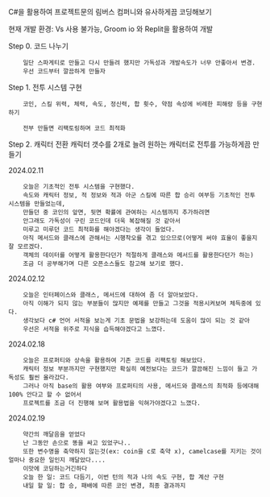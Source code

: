 C#을 활용하여 프로젝트문의 림버스 컴퍼니와 유사하게끔 코딩해보기

현재 개발 환경: Vs 사용 불가능, Groom io 와 Replit을 활용하여 개발

Step 0. 코드 나누기

        일단 스파게티로 만들고 다시 만들려 했지만 가독성과 개발속도가 너무 안좋아서 변경.
        우선 코드부터 깔끔하게 만들자

Step 1. 전투 시스템 구현

        코인, 스킬 위력, 체력, 속도, 정신력, 합 횟수, 약점 속성에 비례한 피해랑 등을 구현하기

        전부 만들면 리팩토링하며 코드 최적화
      
Step 2. 캐릭터 전환
        캐릭터 갯수를 2개로 늘려 원하는 캐릭터로 전투를 가능하게끔 만들기


2024.02.11

        오늘은 기초적인 전투 시스템을 구현했다.
        속도와 캐릭터 정보, 적 정보와 적과 아군 스킬에 따른 합 승리 여부등 기초적인 전투 시스템을 만들었는데,
        만들던 중 코인의 앞면, 뒷면 확률에 관여하는 시스템까지 추가하려면 
        안그래도 가독성이 구린 코드인데 더욱 복잡해질 것 같아서
        미루고 미루던 코드 최적화를 해야겠다는 생각이 들었다.
        아직 메서드와 클래스에 관해서는 시행착오를 겪고 있으므로(어떻게 써야 효율이 좋을지 잘 모르겠다. 
        객체의 데이터를 어떻게 활용한다던가 적절하게 클래스와 메서드를 활용한다던가 하는)
        조금 더 공부해가며 다른 오픈소스들도 참고해 보기로 했다.        
2024.02.12

        오늘은 인터페이스와 클래스, 메서드에 대하여 좀 더 알아보았다.
        아직 이해가 되지 않는 부분들이 많지만 예제를 만들고 그것을 적용시켜보며 체득중에 있다.
        생각보다 c# 언어 서적을 보는게 기초 문법을 보강하는데 도움이 많이 되는 것 같아
        우선은 서적을 위주로 지식을 습득해야겠다고 느꼈다.
2024.02.18


        오늘은 프로퍼티와 상속을 활용하여 기존 코드를 리팩토링 해보았다.
        캐릭터 정보 부분까지만 구현했지만 확실히 예전보다는 코드가 깔끔해진 느낌이 들고 가독성도 훨씬 올라갔다.
        그러나 아직 base의 활용 여부와 프로퍼티의 사용, 메서드와 클래스의 최적화 등에대해 100% 안다고 할 수 없어서
        프로젝트를 조금 더 진행해 보며 활용법을 익혀가야겠다고 느꼈다.
2024.02.19


        약간의 깨달음을 얻었다
        난 그동안 손으로 똥을 싸고 있었구나..
        또한 변수명을 축약하지 않는것(ex: coin을 c로 축약 x), camelcase를 지키는 것이 얼마나 중요한 일인지 깨달았다....
        이맛에 코딩하는거긴하다
        오늘 한 일: 코드 다듬기, 이번 턴의 적과 나의 속도 구현, 합 계산 구현
        내일 할 일: 합 승, 패배에 따른 코인 변경, 최종 결과까지
